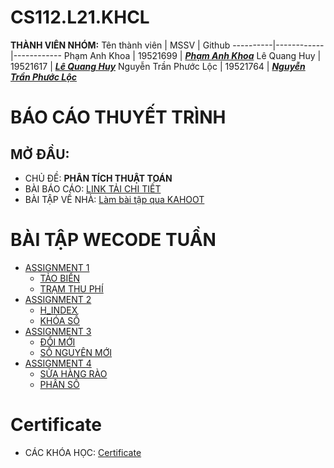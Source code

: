 # CS112.L21.KHCL
**THÀNH VIÊN NHÓM:**
Tên thành viên | MSSV | Github 
   ----------|------------|------------
   Phạm Anh Khoa | 19521699 | [__*Phạm Anh Khoa*__](https://github.com/khoaphamj1505) 
   Lê Quang Huy | 19521617 | [__*Lê Quang Huy*__](https://github.com/LeQuangHuyUIT)
   Nguyễn Trần Phước Lộc | 19521764 | [__*Nguyễn Trần Phước Lộc*__](https://github.com/ntploc0910) 
   
# BÁO CÁO THUYẾT TRÌNH
## MỞ ĐẦU:
   - CHỦ ĐỀ: **PHÂN TÍCH THUẬT TOÁN**
   - BÀI BÁO CÁO: [LINK TẢI CHI TIẾT](https://github.com/khoaphamj1505/CS112.L21.KHCL/blob/main/%C4%90%E1%BB%92%20%C3%81N%20CS112.L21.KHCL.pdf)
   - BÀI TẬP VỀ NHÀ: [Làm bài tập qua KAHOOT](https://github.com/khoaphamj1505/CS112.L21.KHCL/tree/main/Project%20Analysis%20of%20algorithms/BTVN)

# BÀI TẬP WECODE TUẦN

- [ASSIGNMENT 1](https://github.com/khoaphamj1505/CS112.L21.KHCL/tree/main/ThucHanh/Assignment1)
   - [TẢO BIỂN](https://github.com/khoaphamj1505/CS112.L21.KHCL/blob/main/ThucHanh/Assignment1/Tao_Bien.ipynb)
   - [TRẠM THU PHÍ](https://github.com/khoaphamj1505/CS112.L21.KHCL/blob/main/ThucHanh/Assignment1/Tram_Thu_Phi.ipynb)
- [ASSIGNMENT 2](https://github.com/khoaphamj1505/CS112.L21.KHCL/tree/main/ThucHanh/Assignment2)
   - [H_INDEX](https://github.com/khoaphamj1505/CS112.L21.KHCL/blob/main/ThucHanh/Assignment2/H_Index.ipynb)
   - [KHÓA SỐ](https://github.com/khoaphamj1505/CS112.L21.KHCL/blob/main/ThucHanh/Assignment2/KhoaSo.ipynb)
- [ASSIGNMENT 3](https://github.com/khoaphamj1505/CS112.L21.KHCL/tree/main/ThucHanh/Assignment3)
   - [ĐỔI MỚI](https://github.com/khoaphamj1505/CS112.L21.KHCL/blob/main/ThucHanh/Assignment3/DoiMoi.ipynb)
   - [SỐ NGUYÊN MỚI](https://github.com/khoaphamj1505/CS112.L21.KHCL/blob/main/ThucHanh/Assignment3/SoNguyenMoi.ipynb)
- [ASSIGNMENT 4](https://github.com/khoaphamj1505/CS112.L21.KHCL/tree/main/ThucHanh/Assignment4)
   - [SỬA HÀNG RÀO](https://github.com/khoaphamj1505/CS112.L21.KHCL/blob/main/ThucHanh/Assignment4/SuaHangRao.ipynb)
   - [PHÂN SỐ](https://github.com/khoaphamj1505/CS112.L21.KHCL/blob/main/ThucHanh/Assignment4/PhanSo.ipynb)
# Certificate
- CÁC KHÓA HỌC: [Certificate](https://github.com/khoaphamj1505/CS112.L21.KHCL/tree/main/Certificate)


